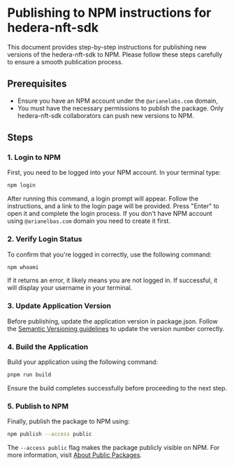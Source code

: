# Publishing to NPM instructions for hedera-nft-sdk

This document provides step-by-step instructions for publishing new versions of the hedera-nft-sdk to NPM. Please follow these steps carefully to ensure a smooth publication process.

## Prerequisites

- Ensure you have an NPM account under the `@arianelabs.com` domain,
- You must have the necessary permissions to publish the package. Only hedera-nft-sdk collaborators can push new versions to NPM.

## Steps

### 1. Login to NPM

First, you need to be logged into your NPM account. In your terminal type:

```bash
npm login
```

After running this command, a login prompt will appear. Follow the instructions, and a link to the login page will be provided. Press "Enter" to open it and complete the login process. If you don't have NPM account using `@arianelbas.com` domain you need to create it first.

### 2. Verify Login Status

To confirm that you're logged in correctly, use the following command:

```bash
npm whoami
```

If it returns an error, it likely means you are not logged in. If successful, it will display your username in your terminal.

### 3. Update Application Version

Before publishing, update the application version in package.json. Follow the [Semantic Versioning guidelines](https://docs.npmjs.com/about-semantic-versioning) to update the version number correctly.

### 4. Build the Application

Build your application using the following command:

```bash
pnpm run build
```

Ensure the build completes successfully before proceeding to the next step.

### 5. Publish to NPM

Finally, publish the package to NPM using:

```bash
npm publish --access public
```

The `--access public` flag makes the package publicly visible on NPM. For more information, visit [About Public Packages](https://docs.npmjs.com/about-public-packages).
